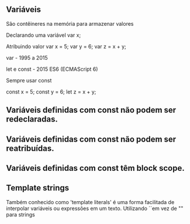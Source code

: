 ## Variáveis
São contêineres na memória para armazenar valores

Declarando uma variável
var x;

Atribuindo valor
var x = 5;
var y = 6;
var z = x + y;

var - 1995 a 2015

let e const - 2015 ES6 (ECMAScript 6)

Sempre usar const

const x = 5;
const y = 6;
let z = x + y;

## Variáveis definidas com const não podem ser redeclaradas.
## Variáveis definidas com const não podem ser reatribuídas.
## Variáveis definidas com const têm block scope.

## Template strings

Também conhecido como 'template literals' é uma forma facilitada de interpolar variáveis
ou expressões em um texto. Utilizando ``em vez de "" para strings